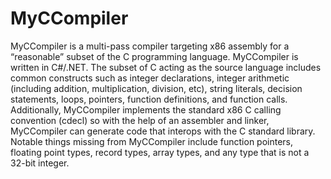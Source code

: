 # MyCCompiler

MyCCompiler is a multi-pass compiler targeting x86 assembly for a “reasonable” subset of the C programming language. MyCCompiler is written in C#/.NET. The subset of C acting as the source language includes common constructs such as integer declarations, integer arithmetic (including addition, multiplication, division, etc), string literals, decision statements, loops, pointers, function definitions, and function calls. Additionally, MyCCompiler implements the standard x86 C calling convention (cdecl) so with the help of an assembler and linker, MyCCompiler can generate code that interops with the C standard library. Notable things missing from MyCCompiler include function pointers, floating point types, record types, array types, and any type that is not a 32-bit integer.

